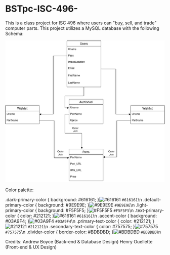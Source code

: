 # BSTpc-ISC-496-


This is a class project for ISC 496 where users can "buy, sell, and trade" computer parts. This project utilizes a MySQL database with the following Schema:

![alt text](https://github.com/aboyce3/BSTpc-ISC-496-/blob/main/DiagramsAndMiscellaneous/BST_Parts_RS_COMPLETE.png)

Color palette:


.dark-primary-color    { background: #616161; }![#616161](https://via.placeholder.com/15/616161/000000?text=+) `#616161`\n
.default-primary-color { background: #9E9E9E; }![#9E9E9E](https://via.placeholder.com/15/9E9E9E/000000?text=+) `#9E9E9E`\n
.light-primary-color   { background: #F5F5F5; }![#F5F5F5](https://via.placeholder.com/15/F5F5F5/000000?text=+) `#F5F5F5`\n
.text-primary-color    { color: #212121; }![#616161](https://via.placeholder.com/15/212121/000000?text=+) `#616161`\n
.accent-color          { background: #03A9F4; }![#03A9F4](https://via.placeholder.com/15/03A9F4/000000?text=+) `#03A9F4`\n
.primary-text-color    { color: #212121; }![#212121](https://via.placeholder.com/15/212121/000000?text=+) `#212121`\n
.secondary-text-color  { color: #757575; }![#757575](https://via.placeholder.com/15/757575/000000?text=+) `#757575`\n
.divider-color         { border-color: #BDBDBD; }![#BDBDBD](https://via.placeholder.com/15/BDBDBD/000000?text=+) `#BDBDBD`\n



Credits: Andrew Boyce (Back-end & Database Design)
         Henry Ouellette (Front-end & UX Design)
